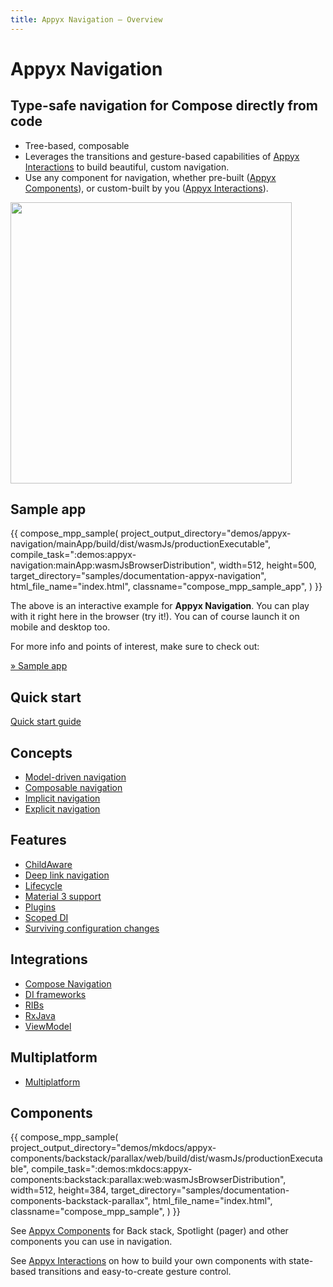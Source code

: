 ```yaml
---
title: Appyx Navigation – Overview
---
```


# Appyx Navigation

## Type-safe navigation for Compose directly from code

- Tree-based, composable
- Leverages the transitions and gesture-based capabilities of [Appyx Interactions](../interactions/index.md) to build beautiful, custom navigation.
- Use any component for navigation, whether pre-built ([Appyx Components](../components/index.md)), or custom-built by you ([Appyx Interactions](../interactions/index.md)).

<img src="/appyx/assets/navigation/tree-animated.gif" width="450">

## Sample app

{{
    compose_mpp_sample(
        project_output_directory="demos/appyx-navigation/mainApp/build/dist/wasmJs/productionExecutable",
        compile_task=":demos:appyx-navigation:mainApp:wasmJsBrowserDistribution",
        width=512,
        height=500,
        target_directory="samples/documentation-appyx-navigation",
        html_file_name="index.html",
        classname="compose_mpp_sample_app",
    )
}}

The above is an interactive example for **Appyx Navigation**. You can play with it right here in the browser (try it!). You can of course launch it on mobile and desktop too.

For more info and points of interest, make sure to check out:

[» Sample app](sample-app.md)


## Quick start

[Quick start guide](quick-start.md)


## Concepts

- [Model-driven navigation](concepts/model-driven-navigation.md)
- [Composable navigation](concepts/composable-navigation.md)
- [Implicit navigation](concepts/implicit-navigation.md)
- [Explicit navigation](concepts/explicit-navigation.md)

## Features

- [ChildAware](features/childaware.md)
- [Deep link navigation](features/deep-linking.md)
- [Lifecycle](features/lifecycle.md)
- [Material 3 support](features/material3.md)
- [Plugins](features/plugins.md)
- [Scoped DI](features/scoped-di.md)
- [Surviving configuration changes](features/surviving-configuration-changes.md)

## Integrations

- [Compose Navigation](integrations/compose-navigation.md)
- [DI frameworks](integrations/di-frameworks.md)
- [RIBs](integrations/ribs.md)
- [RxJava](integrations/rx.md)
- [ViewModel](integrations/viewmodel.md)


## Multiplatform

- [Multiplatform](multiplatform.md)


## Components

{{
    compose_mpp_sample(
        project_output_directory="demos/mkdocs/appyx-components/backstack/parallax/web/build/dist/wasmJs/productionExecutable",
        compile_task=":demos:mkdocs:appyx-components:backstack:parallax:web:wasmJsBrowserDistribution",
        width=512,
        height=384,
        target_directory="samples/documentation-components-backstack-parallax",
        html_file_name="index.html",
        classname="compose_mpp_sample",
    )
}}

See [Appyx Components](../components/index.md) for Back stack, Spotlight (pager) and other components you can use in navigation.

See [Appyx Interactions](../interactions/index.md) on how to build your own components with state-based transitions and easy-to-create gesture control.
